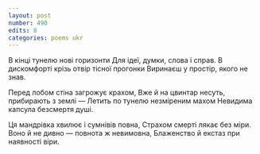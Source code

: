 ```yaml
---
layout: post
number: 490
edits: 8
categories: poems ukr
---
```


В кінці тунелю нові горизонти
Для ідеї, думки, слова і справ.
В дискомфорті крізь отвір тісної прогонки
Виринаєш у простір, якого не знав.

Перед лобом стіна загрожує крахом,
Вже й на цвинтар несуть, прибирають з землі —
Летить по тунелю незміреним махом
Невидима капсула безсмертя душі.

Ця мандрівка хвилює і сумнівів повна,
Страхом смерті лякає без міри.
Воно й не дивно — повнота ж невимовна,
Блаженство й екстаз при наявності віри.
